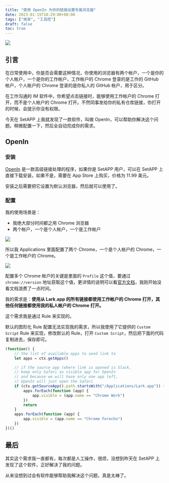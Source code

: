 ```yaml
---
title: "使用 OpenIn 为你的链接设置专属浏览器"
date: 2023-01-15T18:29:00+08:00
tags: ["效率", "工具控"]
draft: false
toc: true
---
```


![](https://img.forecho.com/jnjEy0.jpg)

## 引言

在日常使用中，你是否会需要这种情况，你使用的浏览器有两个帐户，一个是你的个人帐户，一个是你的工作帐户，工作帐户的 Chrome 登录的是工作的 GitHub 帐户，个人帐户的 Chrome 登录的是你私人的 GitHub 帐户，用于区分。

在工作沟通的 IM 软件中，你希望点击链接时，能够使用工作帐户的 Chrome 打开，而不是个人帐户的 Chrome 打开。不然同事发给你的私有仓库链接，你打开的时候，会提示你没有权限。

今天在 SetAPP 上我就发现了一款软件，叫做 OpenIn，可以帮助你解决这个问题。稍微配置一下，然后全自动完成你的需求。

<!--more-->

## OpenIn

### 安装

[OpenIn](https://loshadki.app/openin4/) 是一款高级链接处理的程序，如果你是 SetAPP 用户，可以在 SetAPP 上直接下载安装，如果不是，需要在 App Store 上购买，价格为 11.99 美元。

安装之后需要把它设置为默认浏览器，然后就可以使用了。

### 配置

我的使用场景是：

- 我绝大部分时间都之用 Chrome 浏览器
- 两个帐户，一个是个人帐户，一个是工作帐户

![](https://img.forecho.com/ByXFIh.png)

所以我 Applications 里面配置了两个 Chrome，一个是个人帐户的 Chrome，一个是工作帐户的 Chrome。

![](https://img.forecho.com/XPawNG.png)

配置多个 Chrome 帐户的关键是里面的 `Profile` 这个值，要通过 `chrome://version` 地址获取这个值，更详情的说明可以看[官方文档](https://loshadki.app/openin4/020-web/#edit-application)，我刚开始没看文档浪费了一点时间。

我的需求是：**使用从 Lark.app 的所有链接都使用工作帐户的 Chrome 打开，其他任何链接都使用我的私人帐户的 Chrome 打开。**

这个需求我是通过 Rule 来实现的。

默认的图形化 Rule 配置无法实现我的需求，所以我使用了它提供的 `Custom Script` Rule 来实现，修改默认的 Rule，打开 `Custom Script`，然后把下面的代码复制进去，保存即可。

```js
(function() {
    // the list of available apps to send link to
    let apps = ctx.getApps()

    // if the source app (where link is opened is Slack, 
    // keep only Safari as visible app for OpenIn
    // and because we will have only one app left, 
    // OpenIn will just open the Safari
    if (ctx.getSourceApp().path.startsWith("/Applications/Lark.app")) {
        apps.forEach(function (app) {
            app.visible = (app.name == "Chrome Work")
        })
        return
    }
	apps.forEach(function (app) {
        app.visible = (app.name == "Chrome Forecho")
    })
})()
```

## 最后

其实这个需求我一直都有，每次都是人工操作，很烦，没想到昨天在 SetAPP 上发现了这个软件，正好解决了我的问题。

从来没想到过会有软件能够帮助我解决这个问题，真是太棒了。